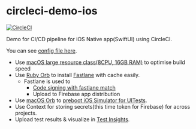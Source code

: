 # circleci-demo-ios

[![CircleCI](https://circleci.com/gh/tadashi0713/circleci-demo-ios/tree/master.svg?style=svg)](https://circleci.com/gh/tadashi0713/circleci-demo-ios/tree/master)

Demo for CI/CD pipeline for iOS Native app(SwiftUI) using CircleCI.

You can see [config file here](https://github.com/tadashi0713/circleci-demo-ios/blob/master/.circleci/config.yml).

* Use [macOS large resource class(8CPU, 16GB RAM)](https://support.circleci.com/hc/en-us/articles/360009144794-macOS-resources) to optimise build speed
* Use [Ruby Orb](https://circleci.com/developer/ja/orbs/orb/circleci/ruby) to install [Fastlane](https://fastlane.tools/) with cache easily.
  * Fastlane is used to
    * [Code signing with fastlane match](https://circleci.com/docs/2.0/ios-codesigning/)
    * Upload to Firebase app distribution
* Use [macOS Orb](https://circleci.com/developer/ja/orbs/orb/circleci/macos) to [preboot iOS Simulator for UITests](https://circleci.com/docs/2.0/testing-ios/#pre-starting-the-simulator).
* Use Context for storing secrets(this time token for Firebase) for across projects.
* Upload test results & visualize in [Test Insights](https://circleci.com/docs/2.0/insights-tests/).

